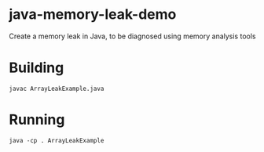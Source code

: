 # java-memory-leak-demo
Create a memory leak in Java, to be diagnosed using memory analysis tools

# Building

`javac ArrayLeakExample.java`

# Running

`java -cp . ArrayLeakExample`



